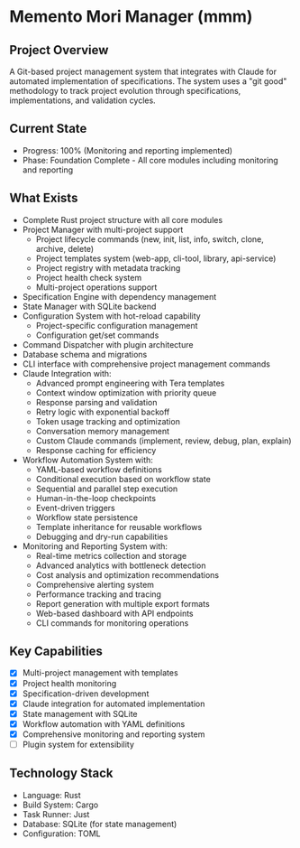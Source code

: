 # Memento Mori Manager (mmm)

## Project Overview
A Git-based project management system that integrates with Claude for automated implementation of specifications. The system uses a "git good" methodology to track project evolution through specifications, implementations, and validation cycles.

## Current State
- Progress: 100% (Monitoring and reporting implemented)
- Phase: Foundation Complete - All core modules including monitoring and reporting

## What Exists
- Complete Rust project structure with all core modules
- Project Manager with multi-project support
  - Project lifecycle commands (new, init, list, info, switch, clone, archive, delete)
  - Project templates system (web-app, cli-tool, library, api-service)
  - Project registry with metadata tracking
  - Project health check system
  - Multi-project operations support
- Specification Engine with dependency management
- State Manager with SQLite backend
- Configuration System with hot-reload capability
  - Project-specific configuration management
  - Configuration get/set commands
- Command Dispatcher with plugin architecture
- Database schema and migrations
- CLI interface with comprehensive project management commands
- Claude Integration with:
  - Advanced prompt engineering with Tera templates
  - Context window optimization with priority queue
  - Response parsing and validation
  - Retry logic with exponential backoff
  - Token usage tracking and optimization
  - Conversation memory management
  - Custom Claude commands (implement, review, debug, plan, explain)
  - Response caching for efficiency
- Workflow Automation System with:
  - YAML-based workflow definitions
  - Conditional execution based on workflow state
  - Sequential and parallel step execution
  - Human-in-the-loop checkpoints
  - Event-driven triggers
  - Workflow state persistence
  - Template inheritance for reusable workflows
  - Debugging and dry-run capabilities
- Monitoring and Reporting System with:
  - Real-time metrics collection and storage
  - Advanced analytics with bottleneck detection
  - Cost analysis and optimization recommendations
  - Comprehensive alerting system
  - Performance tracking and tracing
  - Report generation with multiple export formats
  - Web-based dashboard with API endpoints
  - CLI commands for monitoring operations

## Key Capabilities
- [x] Multi-project management with templates
- [x] Project health monitoring
- [x] Specification-driven development
- [x] Claude integration for automated implementation
- [x] State management with SQLite
- [x] Workflow automation with YAML definitions
- [x] Comprehensive monitoring and reporting system
- [ ] Plugin system for extensibility

## Technology Stack
- Language: Rust
- Build System: Cargo
- Task Runner: Just
- Database: SQLite (for state management)
- Configuration: TOML